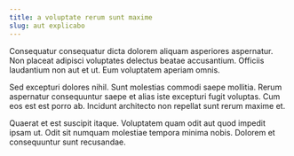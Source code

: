 ```yaml
---
title: a voluptate rerum sunt maxime
slug: aut explicabo
---
```


Consequatur consequatur dicta dolorem aliquam asperiores aspernatur. Non placeat adipisci voluptates delectus beatae accusantium. Officiis laudantium non aut et ut. Eum voluptatem aperiam omnis.

Sed excepturi dolores nihil. Sunt molestias commodi saepe mollitia. Rerum aspernatur consequuntur saepe et alias iste excepturi fugit voluptas. Cum eos est est porro ab. Incidunt architecto non repellat sunt rerum maxime et.

Quaerat et est suscipit itaque. Voluptatem quam odit aut quod impedit ipsam ut. Odit sit numquam molestiae tempora minima nobis. Dolorem et consequuntur sunt recusandae.
